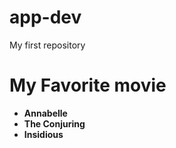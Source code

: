 # app-dev
My first repository
# My Favorite movie
- **Annabelle**
- **The Conjuring**
- **Insidious**
